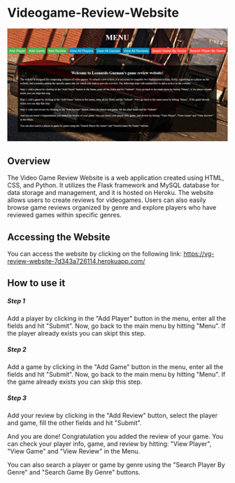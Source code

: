 # Videogame-Review-Website
![Project Screenshot](flask%20website.PNG)

## Overview
The Video Game Review Website is a web application created using HTML, CSS, and Python. It utilizes the Flask framework and MySQL database for data storage and management, and it is hosted on Heroku. The website allows users to create reviews for videogames. Users can also easily browse game reviews organized by genre and explore players who have reviewed games within specific genres.
## Accessing the Website
You can access the website by clicking on the following link:  https://vg-review-website-7d343a726114.herokuapp.com/
## How to use it
##### Step 1
Add a player by clicking in the "Add Player" button in the menu, enter all the fields and hit "Submit". Now, go back to the main menu by hitting "Menu". If the player already exists you can skipt this step.
##### Step 2 
Add a game by clicking in the "Add Game" button in the menu, enter all the fields and hit "Submit". Now, go back to the main menu by hitting "Menu". If the game already exists you can skip this step.
##### Step 3
Add your review by clicking in the "Add Review" button, select the player and game, fill the other fields and hit "Submit".

And you are done! Congratulation you added the review of your game. You can check your player info, game, and review by hitting: "View Player", "View Game" and "View Review" in the Menu.

You can also search a player or game by genre using the "Search Player By Genre" and "Search Game By Genre" buttons.
